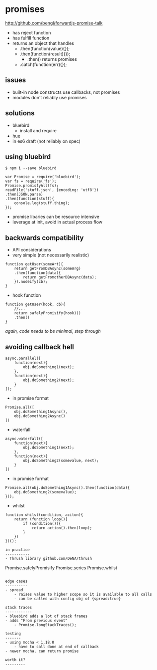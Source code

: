 promises
========

http://github.com/bengl/forwardjs-promise-talk

- has reject function
- has fulfill function
- returns an object that handles 
	- .then(function(value){});
	- .then(function(result){});
		- .then() returns promises
	- .catch(function(err){});

issues
------
- built-in node constructs use callbacks, not promises
- modules don't reliably use promises

solutions
---------
- bluebird
	- install and require
- hue
- in es6 draft (not reliably on spec)

using bluebird
--------------
```
$ npm i --save bluebird
```

```
var Promise = require('bluebird');
var fs = require('fs');
Promise.promisfyAll(fs);
readFile('stuff.json', {encoding: 'utf8'})
.then(JSON.parse)
.then(function(stuff){
	console.log(stuff.thing);
});
```

- promise libaries can be resource intensive
- leverage at init, avoid in actual process flow

backwards compatibility
-----------------------
- API considerations
- very simple (not necessarily realistic)
``` 
function getUser(someArt){
	return getFromDBAsync(someArg)
	.then(function(data){
		return getFromotherDBAsync(data);
	}).nodeify(cb);
}
```
- hook function
```
function getUser(hook, cb){
	//...
	return safelyPromisify(hook)()
	.then()
}
```
*again, code needs to be minimal, step through*

avoiding callback hell
----------------------
```
async.parallel([
	function(next){
		obj.doSomething1(next);
	},
	function(next){
		obj.doSomething2(next);
	}
]);
```
- in promise format
```
Promise.all([
	obj.doSomething1Async(),
	obj.doSomething2Async()
])
```
- waterfall
```
async.waterfall([
	function(next){
		obj.doSomething1(next);
	},
	function(next){
		obj.doSomething2(somevalue, next);
	}
])
```

- in promise format
```
Promise.all(obj.doSomething1Async().then(function(data){
	obj.doSomething2(somevalue);
}));
```

- whilst
``` 
function whilst(condition, aciton){
	return (function loop(){
		if (condition()){
			return action().then(loop);
		}
	})
})();

in practice
-----------
- Thrush library github.com/DeNA/thrush
```
Promise.safelyPromisify
Promise.series
Promise.whilst
```

edge cases
----------
- spread 
	- raises value to higher scope so it is available to all calls
	- can be called with config obj of {spread:true}

stack traces
------------
- bluebird adds a lot of stack frames
- adds "From previous event"
	- Promise.longStackTraces();

testing
-------
- using mocha < 1.18.0
	- have to call done at end of callback
- newer mocha, can return promise

worth it?
---------
